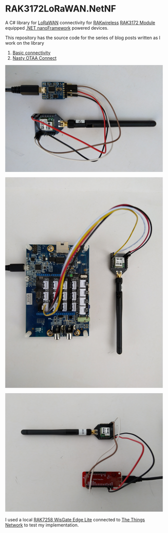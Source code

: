 # RAK3172LoRaWAN.NetNF

A C# library for [LoRaWAN](https://lora-alliance.org/about-lorawan) connectivity for [RAKwireless](https://www.rakwireless.com/en-us) [RAK3172 Module](https://store.rakwireless.com/products/wisduo-lpwan-module-rak3172) equipped [.NET nanoFramework](https://www.nanoframework.net/) powered devices.

This repository has the source code for the series of blog posts written as I work on the library

01. [Basic connectivity](http://blog.devmobile.co.nz/2022/06/11/net-nanoframework-rak3172-lorawan-library-basic-connectivity/)
02. [Nasty OTAA Connect](http://blog.devmobile.co.nz/2022/07/04/net-nanoframework-rak3172-lorawan-library-otaa-join/)

![FTDI Based test harness](RAK3172FTDITestrig.jpg)

![STM Discovery 769I + Grove Base Shield V2.0 for Arduino](RAK3172Discovery769Testrig.jpg)

![SparkFun ESP32 Thing WROOM](RAK3172SparkfunThingESP32Testrig.jpg)

I used a local [RAK7258 WisGate Edge Lite](https://store.rakwireless.com/collections/wisgate-edge/products/rak7258-micro-gateway) connected to [The Things Network](https://www.thethingsnetwork.org/) to test my implementation.
